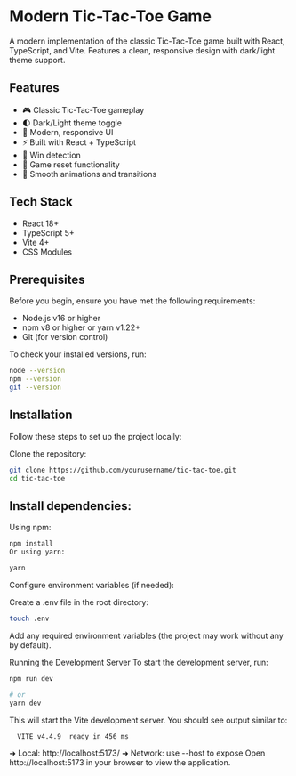# Modern Tic-Tac-Toe Game

A modern implementation of the classic Tic-Tac-Toe game built with React, TypeScript, and Vite. Features a clean, responsive design with dark/light theme support.

## Features

- 🎮 Classic Tic-Tac-Toe gameplay
- 🌓 Dark/Light theme toggle
- 🎨 Modern, responsive UI
- ⚡ Built with React + TypeScript
- 🎯 Win detection
- 🔄 Game reset functionality
- 💫 Smooth animations and transitions

## Tech Stack

- React 18+
- TypeScript 5+
- Vite 4+
- CSS Modules

## Prerequisites

Before you begin, ensure you have met the following requirements:

- Node.js v16 or higher
- npm v8 or higher or yarn v1.22+
- Git (for version control)

To check your installed versions, run:

```bash
node --version
npm --version
git --version
```
## Installation
Follow these steps to set up the project locally:

Clone the repository:

```bash
git clone https://github.com/yourusername/tic-tac-toe.git
cd tic-tac-toe
```
## Install dependencies:

Using npm:

```bash
npm install
Or using yarn:
```
```bash
yarn
```
Configure environment variables (if needed):

Create a .env file in the root directory:

```bash
touch .env
```
Add any required environment variables (the project may work without any by default).

Running the Development Server
To start the development server, run:

```bash
npm run dev

# or
yarn dev
```
This will start the Vite development server. You should see output similar to:

```bash
  VITE v4.4.9  ready in 456 ms
```

  ➜  Local:   http://localhost:5173/
  ➜  Network: use --host to expose
Open http://localhost:5173 in your browser to view the application.
